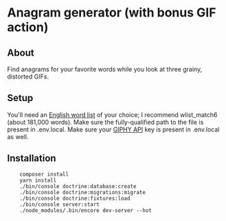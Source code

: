 # Anagram generator (with bonus GIF action) 

## About

Find anagrams for your favorite words while you look at three grainy, 
distorted GIFs.

## Setup

You'll need an [English word list] of your choice; I recommend 
wlist_match6 (about 181,000 words). Make sure the fully-qualified path
to the file is present in .env.local. Make sure your [GIPHY API] key is
present in .env.local as well.

## Installation

```$sh
    composer install
    yarn install
    ./bin/console doctrine:database:create
    ./bin/console doctrine:migrations:migrate
    ./bin/console doctrine:fixtures:load
    ./bin/console server:start
    ./node_modules/.bin/encore dev-server --hot
```

[English word list]: <http://www.keithv.com/software/wlist/>
[GIPHY API]: <https://developers.giphy.com/>
